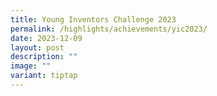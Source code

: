 ```yaml
---
title: Young Inventors Challenge 2023
permalink: /highlights/achievements/yic2023/
date: 2023-12-09
layout: post
description: ""
image: ""
variant: tiptap
---
```

